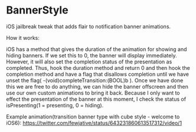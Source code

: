 # BannerStyle
iOS jailbreak tweak that adds flair to notification banner animations.

How it works:

iOS has a method that gives the duration of the animation for showing and hiding banners. If we set this to 0, the banner will display immediately. However, it will also set the completion status of the presentation as completed. Thus, hook the duration method and return 0 and then hook the completion method and have a flag that disallows completion until we have unset the flag( -(void)completeTransition:(BOOL)b ). Once we have done this we are free to do anything, we can hide the banner offscreen and then use our own custom animations to bring it back. Because I only want to effect the presentation of the banner at this moment, I check the status of isPresenting(1 = presenting, 0 = hiding).

Example animation(transition banner type with cube style - welcome to iOS6): https://twitter.com/fewjative/status/643231860613517312/video/1

